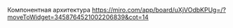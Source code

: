 
Компонентная архитектура
https://miro.com/app/board/uXjVOdbKPUg=/?moveToWidget=3458764521002206839&cot=14
